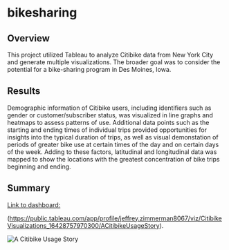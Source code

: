 # bikesharing

## Overview
This project utilized Tableau to analyze Citibike data from New York City and generate multiple visualizations. The broader goal was to consider the potential for a bike-sharing program in Des Moines, Iowa.  

## Results
Demographic information of Citibike users, including identifiers such as gender or customer/subscriber status, was visualized in line graphs and heatmaps to assess patterns of use. Additional data points such as the starting and ending times of individual trips provided opportunities for insights into the typical duration of trips, as well as visual demonstation of periods of greater bike use at certain times of the day and on certain days of the week. Adding to these factors, latitudinal and longitudinal data was mapped to show the locations with the greatest concentration of bike trips beginning and ending. 


## Summary


[Link to dashboard:](https://public.tableau.com/app/profile/jeffrey.zimmerman8067/viz/CitibikeVisualizations_16428757970300/ACitibikeUsageStory)

 (https://public.tableau.com/app/profile/jeffrey.zimmerman8067/viz/CitibikeVisualizations_16428757970300/ACitibikeUsageStory).

![A Citibike Usage Story](https://user-images.githubusercontent.com/91562577/151832334-0975f75e-d883-4ba8-b40c-e8f6f97669de.png)

